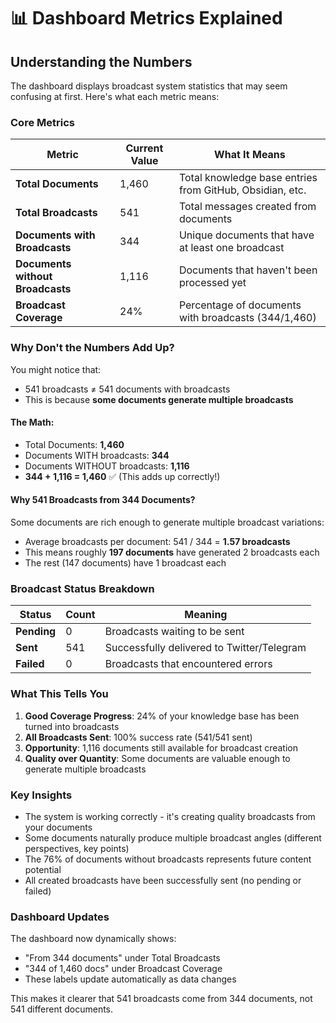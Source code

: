 # 📊 Dashboard Metrics Explained

## Understanding the Numbers

The dashboard displays broadcast system statistics that may seem confusing at first. Here's what each metric means:

### Core Metrics

| Metric | Current Value | What It Means |
|--------|--------------|---------------|
| **Total Documents** | 1,460 | Total knowledge base entries from GitHub, Obsidian, etc. |
| **Total Broadcasts** | 541 | Total messages created from documents |
| **Documents with Broadcasts** | 344 | Unique documents that have at least one broadcast |
| **Documents without Broadcasts** | 1,116 | Documents that haven't been processed yet |
| **Broadcast Coverage** | 24% | Percentage of documents with broadcasts (344/1,460) |

### Why Don't the Numbers Add Up?

You might notice that:
- 541 broadcasts ≠ 541 documents with broadcasts
- This is because **some documents generate multiple broadcasts**

#### The Math:
- Total Documents: **1,460**
- Documents WITH broadcasts: **344** 
- Documents WITHOUT broadcasts: **1,116**
- **344 + 1,116 = 1,460** ✅ (This adds up correctly!)

#### Why 541 Broadcasts from 344 Documents?

Some documents are rich enough to generate multiple broadcast variations:
- Average broadcasts per document: 541 / 344 = **1.57 broadcasts**
- This means roughly **197 documents** have generated 2 broadcasts each
- The rest (147 documents) have 1 broadcast each

### Broadcast Status Breakdown

| Status | Count | Meaning |
|--------|-------|---------|
| **Pending** | 0 | Broadcasts waiting to be sent |
| **Sent** | 541 | Successfully delivered to Twitter/Telegram |
| **Failed** | 0 | Broadcasts that encountered errors |

### What This Tells You

1. **Good Coverage Progress**: 24% of your knowledge base has been turned into broadcasts
2. **All Broadcasts Sent**: 100% success rate (541/541 sent)
3. **Opportunity**: 1,116 documents still available for broadcast creation
4. **Quality over Quantity**: Some documents are valuable enough to generate multiple broadcasts

### Key Insights

- The system is working correctly - it's creating quality broadcasts from your documents
- Some documents naturally produce multiple broadcast angles (different perspectives, key points)
- The 76% of documents without broadcasts represents future content potential
- All created broadcasts have been successfully sent (no pending or failed)

### Dashboard Updates

The dashboard now dynamically shows:
- "From 344 documents" under Total Broadcasts
- "344 of 1,460 docs" under Broadcast Coverage
- These labels update automatically as data changes

This makes it clearer that 541 broadcasts come from 344 documents, not 541 different documents.